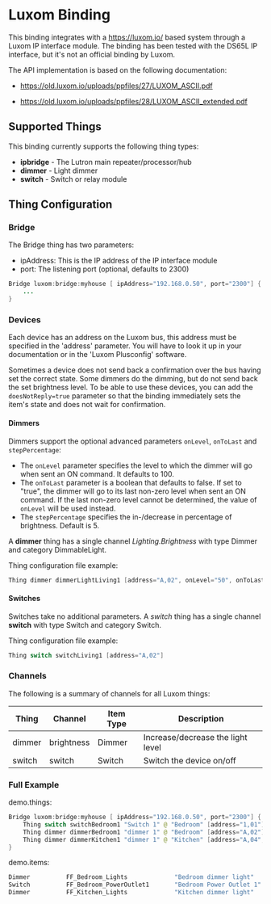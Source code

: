 # Luxom Binding

This binding integrates with a <https://luxom.io/> based system through a Luxom IP interface module.
The binding has been tested with the DS65L IP interface, but it's not an official binding by Luxom.

The API implementation is based on the following documentation:

- <https://old.luxom.io/uploads/ppfiles/27/LUXOM_ASCII.pdf>

- <https://old.luxom.io/uploads/ppfiles/28/LUXOM_ASCII_extended.pdf>

## Supported Things

This binding currently supports the following thing types:

- **ipbridge** - The Lutron main repeater/processor/hub
- **dimmer** - Light dimmer
- **switch** - Switch or relay module

## Thing Configuration

### Bridge

The Bridge thing has two parameters:

- ipAddress: This is the IP address of the IP interface module
- port: The listening port (optional, defaults to 2300)

```java
Bridge luxom:bridge:myhouse [ ipAddress="192.168.0.50", port="2300"] {
    ...
}
```

### Devices

Each device has an address on the Luxom bus, this address must be specified in the 'address' parameter.
You will have to look it up in your documentation or in the 'Luxom Plusconfig' software.

Sometimes a device does not send back a confirmation over the bus having set the correct state.
Some dimmers do the dimming, but do not send back the set brightness level.
To be able to use these devices, you can add the `doesNotReply=true` parameter so that the binding immediately sets the item's state and does not wait for confirmation.
  
#### Dimmers

Dimmers support the optional advanced parameters `onLevel`, `onToLast` and `stepPercentage`:

- The `onLevel` parameter specifies the level to which the dimmer will go when sent an ON command. It defaults to 100.
- The `onToLast` parameter is a boolean that defaults to false. If set to "true", the dimmer will go to its last non-zero level when sent an ON command. If the last non-zero level cannot be determined, the value of `onLevel` will be used instead.
- The `stepPercentage` specifies the in-/decrease in percentage of brightness. Default is 5.

A **dimmer** thing has a single channel _Lighting.Brightness_ with type Dimmer and category DimmableLight.

Thing configuration file example:

```java
Thing dimmer dimmerLightLiving1 [address="A,02", onLevel="50", onToLast="false", stepPercentage="5"]
```

#### Switches

Switches take no additional parameters.
A _switch_ thing has a single channel **switch** with type Switch and category Switch.

Thing configuration file example:

```java
Thing switch switchLiving1 [address="A,02"]
```

### Channels

The following is a summary of channels for all Luxom things:

| Thing               | Channel        | Item Type     | Description                       |
|---------------------|----------------|---------------|-----------------------------------|
| dimmer              | brightness     | Dimmer        | Increase/decrease the light level |
| switch              | switch         | Switch        | Switch the device on/off          |

### Full Example

demo.things:

```java
Bridge luxom:bridge:myhouse [ ipAddress="192.168.0.50", port="2300"] {
    Thing switch switchBedroom1 "Switch 1" @ "Bedroom" [address="1,01"]
    Thing dimmer dimmerBedroom1 "dimmer 1" @ "Bedroom" [address="A,02"]
    Thing dimmer dimmerKitchen1 "dimmer 1" @ "Kitchen" [address="A,04", doesNotReply=true]
}
```

demo.items:

```java
Dimmer          FF_Bedroom_Lights             "Bedroom dimmer light"   <light>            (FF_Living, gLight)      ["Lighting"] {channel="luxom:dimmer:myhouse:dimmerBedroom1:brightness", ga="Light", homekit="Lighting, Lighting.Brightness"}
Switch          FF_Bedroom_PowerOutlet1       "Bedroom Power Outlet 1"   <poweroutlet>    (FF_Living, gPower)      ["Switchable"] {channel="luxom:switch:myhouse:switchBedroom1:switch", ga="Outlet"}
Dimmer          FF_Kitchen_Lights             "Kitchen dimmer light"   <light>            (FF_Kitchen, gLight)     ["Lighting"] {channel="luxom:dimmer:myhouse:dimmerKitchen1:brightness", ga="Light", homekit="Lighting, Lighting.Brightness"}
```
